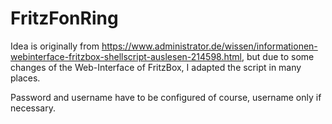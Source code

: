 # FritzFonRing

Idea is originally from https://www.administrator.de/wissen/informationen-webinterface-fritzbox-shellscript-auslesen-214598.html, but due to some changes of the Web-Interface of FritzBox, I adapted the script in many places.

Password and username have to be configured of course, username only if necessary.
